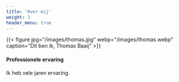```yaml
---
title: 'Over mij'
weight: 3
header_menu: true
---
```

{{< figure jpg="/images/thomas.jpg" webp="/images/thomas.webp" caption="Dit ben ik, Thomas Baaij" >}}

#### Professionele ervaring

Ik heb vele jaren ervaring.